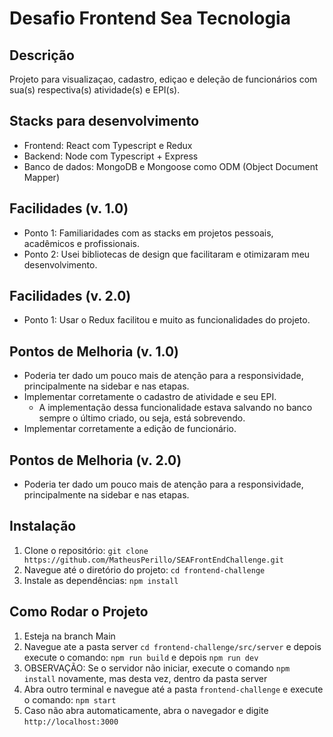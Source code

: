 # Desafio Frontend Sea Tecnologia

## Descrição

Projeto para visualizaçao, cadastro, ediçao e deleção de funcionários com sua(s) respectiva(s) atividade(s) e EPI(s).

## Stacks para desenvolvimento
- Frontend: React com Typescript e Redux
- Backend: Node com Typescript + Express
- Banco de dados: MongoDB e Mongoose como ODM (Object Document Mapper)

## Facilidades (v. 1.0)

- Ponto 1: Familiaridades com as stacks em projetos pessoais, acadêmicos e profissionais.
- Ponto 2: Usei bibliotecas de design que facilitaram e otimizaram meu desenvolvimento.

## Facilidades (v. 2.0)

- Ponto 1: Usar o Redux facilitou e muito as funcionalidades do projeto.

## Pontos de Melhoria (v. 1.0)

- Poderia ter dado um pouco mais de atenção para a responsividade, principalmente na sidebar e nas etapas.
- Implementar corretamente o cadastro de atividade e seu EPI.
  - A implementação dessa funcionalidade estava salvando no banco sempre o último criado, ou seja, está sobrevendo.
- Implementar corretamente a edição de funcionário.

## Pontos de Melhoria (v. 2.0)

- Poderia ter dado um pouco mais de atenção para a responsividade, principalmente na sidebar e nas etapas.

## Instalação

1. Clone o repositório: `git clone https://github.com/MatheusPerillo/SEAFrontEndChallenge.git`
2. Navegue até o diretório do projeto: `cd frontend-challenge`
3. Instale as dependências: `npm install`

## Como Rodar o Projeto

1. Esteja na branch Main
2. Navegue ate a pasta server `cd frontend-challenge/src/server` e depois execute o comando: `npm run build` e depois `npm run dev`
3. OBSERVAÇÃO: Se o servidor não iniciar, execute o comando `npm install` novamente, mas desta vez, dentro da pasta server
4. Abra outro terminal e navegue até a pasta `frontend-challenge` e execute o comando: `npm start`
5. Caso não abra automaticamente, abra o navegador e digite `http://localhost:3000`
